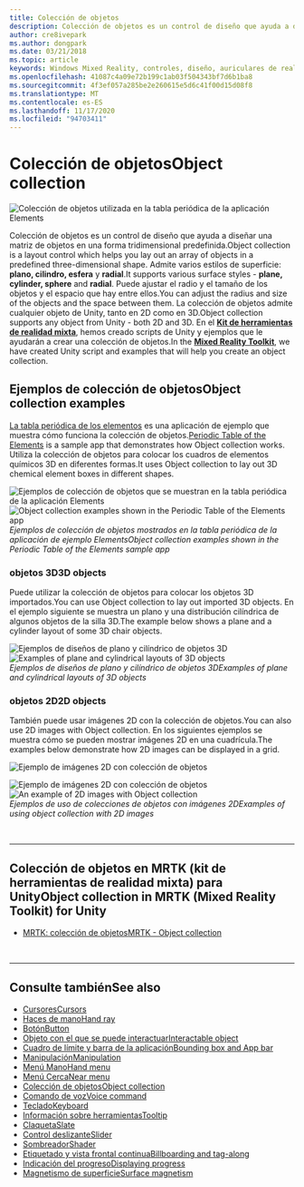 ```yaml
---
title: Colección de objetos
description: Colección de objetos es un control de diseño que ayuda a diseñar una matriz de objetos en una forma tridimensional predefinida.
author: cre8ivepark
ms.author: dongpark
ms.date: 03/21/2018
ms.topic: article
keywords: Windows Mixed Reality, controles, diseño, auriculares de realidad mixta, auriculares de realidad mixta de Windows, auriculares de realidad virtual, HoloLens, colección de objetos, 2D, 3D, MRTK, kit de herramientas de realidad mixta
ms.openlocfilehash: 41087c4a09e72b199c1ab03f504343bf7d6b1ba8
ms.sourcegitcommit: 4f3ef057a285be2e260615e5d6c41f00d15d08f8
ms.translationtype: MT
ms.contentlocale: es-ES
ms.lasthandoff: 11/17/2020
ms.locfileid: "94703411"
---
```

# <a name="object-collection"></a><span data-ttu-id="3c96a-104">Colección de objetos</span><span class="sxs-lookup"><span data-stu-id="3c96a-104">Object collection</span></span>

![Colección de objetos utilizada en la tabla periódica de la aplicación Elements](images/UX_Hero_ObjectCollection.jpg)<br>


<span data-ttu-id="3c96a-106">Colección de objetos es un control de diseño que ayuda a diseñar una matriz de objetos en una forma tridimensional predefinida.</span><span class="sxs-lookup"><span data-stu-id="3c96a-106">Object collection is a layout control which helps you lay out an array of objects in a predefined three-dimensional shape.</span></span> <span data-ttu-id="3c96a-107">Admite varios estilos de superficie: **plano, cilindro, esfera** y **radial**.</span><span class="sxs-lookup"><span data-stu-id="3c96a-107">It supports various surface styles - **plane, cylinder, sphere** and **radial**.</span></span> <span data-ttu-id="3c96a-108">Puede ajustar el radio y el tamaño de los objetos y el espacio que hay entre ellos.</span><span class="sxs-lookup"><span data-stu-id="3c96a-108">You can adjust the radius and size of the objects and the space between them.</span></span> <span data-ttu-id="3c96a-109">La colección de objetos admite cualquier objeto de Unity, tanto en 2D como en 3D.</span><span class="sxs-lookup"><span data-stu-id="3c96a-109">Object collection supports any object from Unity - both 2D and 3D.</span></span> <span data-ttu-id="3c96a-110">En el **[Kit de herramientas de realidad mixta](https://microsoft.github.io/MixedRealityToolkit-Unity/Documentation/README_ObjectCollection.html)**, hemos creado scripts de Unity y ejemplos que le ayudarán a crear una colección de objetos.</span><span class="sxs-lookup"><span data-stu-id="3c96a-110">In the **[Mixed Reality Toolkit](https://microsoft.github.io/MixedRealityToolkit-Unity/Documentation/README_ObjectCollection.html)**, we have created Unity script and examples that will help you create an object collection.</span></span>


## <a name="object-collection-examples"></a><span data-ttu-id="3c96a-111">Ejemplos de colección de objetos</span><span class="sxs-lookup"><span data-stu-id="3c96a-111">Object collection examples</span></span>

<span data-ttu-id="3c96a-112">[La tabla periódica de los elementos](../develop/unity/periodic-table-of-the-elements.md) es una aplicación de ejemplo que muestra cómo funciona la colección de objetos.</span><span class="sxs-lookup"><span data-stu-id="3c96a-112">[Periodic Table of the Elements](../develop/unity/periodic-table-of-the-elements.md) is a sample app that demonstrates how Object collection works.</span></span> <span data-ttu-id="3c96a-113">Utiliza la colección de objetos para colocar los cuadros de elementos químicos 3D en diferentes formas.</span><span class="sxs-lookup"><span data-stu-id="3c96a-113">It uses Object collection to lay out 3D chemical element boxes in different shapes.</span></span>

<span data-ttu-id="3c96a-114">![Ejemplos de colección de objetos que se muestran en la tabla periódica de la aplicación Elements](images/periodictable-collections-1000px.jpg)</span><span class="sxs-lookup"><span data-stu-id="3c96a-114">![Object collection examples shown in the Periodic Table of the Elements app](images/periodictable-collections-1000px.jpg)</span></span><br>
<span data-ttu-id="3c96a-115">*Ejemplos de colección de objetos mostrados en la tabla periódica de la aplicación de ejemplo Elements*</span><span class="sxs-lookup"><span data-stu-id="3c96a-115">*Object collection examples shown in the Periodic Table of the Elements sample app*</span></span>

### <a name="3d-objects"></a><span data-ttu-id="3c96a-116">objetos 3D</span><span class="sxs-lookup"><span data-stu-id="3c96a-116">3D objects</span></span>

<span data-ttu-id="3c96a-117">Puede utilizar la colección de objetos para colocar los objetos 3D importados.</span><span class="sxs-lookup"><span data-stu-id="3c96a-117">You can use Object collection to lay out imported 3D objects.</span></span> <span data-ttu-id="3c96a-118">En el ejemplo siguiente se muestra un plano y una distribución cilíndrica de algunos objetos de la silla 3D.</span><span class="sxs-lookup"><span data-stu-id="3c96a-118">The example below shows a plane and a cylinder layout of some 3D chair objects.</span></span>

<span data-ttu-id="3c96a-119">![Ejemplos de diseños de plano y cilíndrico de objetos 3D](images/objectcollection-3dobjects-1000px.jpg)</span><span class="sxs-lookup"><span data-stu-id="3c96a-119">![Examples of plane and cylindrical layouts of 3D objects](images/objectcollection-3dobjects-1000px.jpg)</span></span><br>
<span data-ttu-id="3c96a-120">*Ejemplos de diseños de plano y cilíndrico de objetos 3D*</span><span class="sxs-lookup"><span data-stu-id="3c96a-120">*Examples of plane and cylindrical layouts of 3D objects*</span></span>

### <a name="2d-objects"></a><span data-ttu-id="3c96a-121">objetos 2D</span><span class="sxs-lookup"><span data-stu-id="3c96a-121">2D objects</span></span>

<span data-ttu-id="3c96a-122">También puede usar imágenes 2D con la colección de objetos.</span><span class="sxs-lookup"><span data-stu-id="3c96a-122">You can also use 2D images with Object collection.</span></span> <span data-ttu-id="3c96a-123">En los siguientes ejemplos se muestra cómo se pueden mostrar imágenes 2D en una cuadrícula.</span><span class="sxs-lookup"><span data-stu-id="3c96a-123">The examples below demonstrate how 2D images can be displayed in a grid.</span></span>

![Ejemplo de imágenes 2D con colección de objetos](images/940px-layout-3dobjects-3.jpg)

<span data-ttu-id="3c96a-125">![Ejemplo de imágenes 2D con colección de objetos](images/940px-layout-2dimages.jpg)</span><span class="sxs-lookup"><span data-stu-id="3c96a-125">![An example of 2D images with Object collection](images/940px-layout-2dimages.jpg)</span></span><br>
<span data-ttu-id="3c96a-126">*Ejemplos de uso de colecciones de objetos con imágenes 2D*</span><span class="sxs-lookup"><span data-stu-id="3c96a-126">*Examples of using object collection with 2D images*</span></span>

<br>

---

## <a name="object-collection-in-mrtk-mixed-reality-toolkit-for-unity"></a><span data-ttu-id="3c96a-127">Colección de objetos en MRTK (kit de herramientas de realidad mixta) para Unity</span><span class="sxs-lookup"><span data-stu-id="3c96a-127">Object collection in MRTK (Mixed Reality Toolkit) for Unity</span></span>

* [<span data-ttu-id="3c96a-128">MRTK: colección de objetos</span><span class="sxs-lookup"><span data-stu-id="3c96a-128">MRTK - Object collection</span></span>](https://microsoft.github.io/MixedRealityToolkit-Unity/Documentation/README_ObjectCollection.html)


<br>

---


## <a name="see-also"></a><span data-ttu-id="3c96a-129">Consulte también</span><span class="sxs-lookup"><span data-stu-id="3c96a-129">See also</span></span>

* [<span data-ttu-id="3c96a-130">Cursores</span><span class="sxs-lookup"><span data-stu-id="3c96a-130">Cursors</span></span>](cursors.md)
* [<span data-ttu-id="3c96a-131">Haces de mano</span><span class="sxs-lookup"><span data-stu-id="3c96a-131">Hand ray</span></span>](point-and-commit.md)
* [<span data-ttu-id="3c96a-132">Botón</span><span class="sxs-lookup"><span data-stu-id="3c96a-132">Button</span></span>](button.md)
* [<span data-ttu-id="3c96a-133">Objeto con el que se puede interactuar</span><span class="sxs-lookup"><span data-stu-id="3c96a-133">Interactable object</span></span>](interactable-object.md)
* [<span data-ttu-id="3c96a-134">Cuadro de límite y barra de la aplicación</span><span class="sxs-lookup"><span data-stu-id="3c96a-134">Bounding box and App bar</span></span>](app-bar-and-bounding-box.md)
* [<span data-ttu-id="3c96a-135">Manipulación</span><span class="sxs-lookup"><span data-stu-id="3c96a-135">Manipulation</span></span>](direct-manipulation.md)
* [<span data-ttu-id="3c96a-136">Menú Mano</span><span class="sxs-lookup"><span data-stu-id="3c96a-136">Hand menu</span></span>](hand-menu.md)
* [<span data-ttu-id="3c96a-137">Menú Cerca</span><span class="sxs-lookup"><span data-stu-id="3c96a-137">Near menu</span></span>](near-menu.md)
* [<span data-ttu-id="3c96a-138">Colección de objetos</span><span class="sxs-lookup"><span data-stu-id="3c96a-138">Object collection</span></span>](object-collection.md)
* [<span data-ttu-id="3c96a-139">Comando de voz</span><span class="sxs-lookup"><span data-stu-id="3c96a-139">Voice command</span></span>](voice-input.md)
* [<span data-ttu-id="3c96a-140">Teclado</span><span class="sxs-lookup"><span data-stu-id="3c96a-140">Keyboard</span></span>](keyboard.md)
* [<span data-ttu-id="3c96a-141">Información sobre herramientas</span><span class="sxs-lookup"><span data-stu-id="3c96a-141">Tooltip</span></span>](tooltip.md)
* [<span data-ttu-id="3c96a-142">Claqueta</span><span class="sxs-lookup"><span data-stu-id="3c96a-142">Slate</span></span>](slate.md)
* [<span data-ttu-id="3c96a-143">Control deslizante</span><span class="sxs-lookup"><span data-stu-id="3c96a-143">Slider</span></span>](slider.md)
* [<span data-ttu-id="3c96a-144">Sombreador</span><span class="sxs-lookup"><span data-stu-id="3c96a-144">Shader</span></span>](shader.md)
* [<span data-ttu-id="3c96a-145">Etiquetado y vista frontal continua</span><span class="sxs-lookup"><span data-stu-id="3c96a-145">Billboarding and tag-along</span></span>](billboarding-and-tag-along.md)
* [<span data-ttu-id="3c96a-146">Indicación del progreso</span><span class="sxs-lookup"><span data-stu-id="3c96a-146">Displaying progress</span></span>](progress.md)
* [<span data-ttu-id="3c96a-147">Magnetismo de superficie</span><span class="sxs-lookup"><span data-stu-id="3c96a-147">Surface magnetism</span></span>](surface-magnetism.md)
